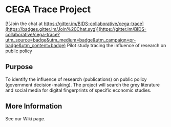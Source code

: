 # CEGA Trace Project

[![Join the chat at https://gitter.im/BIDS-collaborative/cega-trace](https://badges.gitter.im/Join%20Chat.svg)](https://gitter.im/BIDS-collaborative/cega-trace?utm_source=badge&utm_medium=badge&utm_campaign=pr-badge&utm_content=badge)
Pilot study tracing the influence of research on public policy

## Purpose
To identify the influence of research (publications) on public policy (government decision-making). The project will search the grey literature and social media for digital fingerprints of specific economic studies. 

## More Information
See our Wiki page.
